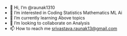 - 👋 Hi, I’m @raunak1310
- 👀 I’m interested in Coding Statistics Mathematics ML Ai
- 🌱 I’m currently learning Above topics
- 💞️ I’m looking to collaborate on Analysis
- 📫 How to reach me srivastava.raunak13@gmail.com

<!---
raunak1310/raunak1310 is a ✨ special ✨ repository because its `README.md` (this file) appears on your GitHub profile.
You can click the Preview link to take a look at your changes.
--->
